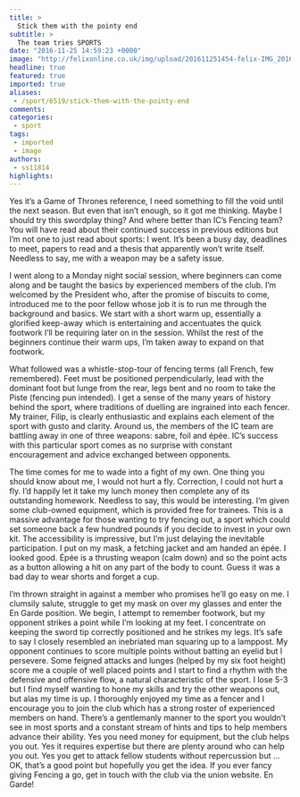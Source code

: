 ```yaml
---
title: >
  Stick them with the pointy end
subtitle: >
  The team tries SPORTS
date: "2016-11-25 14:59:23 +0000"
image: "http://felixonline.co.uk/img/upload/201611251454-felix-IMG_20161121_190742.jpg"
headline: true
featured: true
imported: true
aliases:
 - /sport/6519/stick-them-with-the-pointy-end
comments:
categories:
 - sport
tags:
 - imported
 - image
authors:
 - ss11814
highlights:
---
```


Yes it’s a Game of Thrones reference, I need something to fill the void until the next season. But even that isn’t enough, so it got me thinking. Maybe I should try this swordplay thing? And where better than IC’s Fencing team? You will have read about their continued success in previous editions but I’m not one to just read about sports: I went. It’s been a busy day, deadlines to meet, papers to read and a thesis that apparently won’t write itself. Needless to say, me with a weapon may be a safety issue.

I went along to a Monday night social session, where beginners can come along and be taught the basics by experienced members of the club. I’m welcomed by the President who, after the promise of biscuits to come, introduced me to the poor fellow whose job it is to run me through the background and basics. We start with a short warm up, essentially a glorified keep-away which is entertaining and accentuates the quick footwork I’ll be requiring later on in the session. Whilst the rest of the beginners continue their warm ups, I’m taken away to expand on that footwork.

What followed was a whistle-stop-tour of fencing terms (all French, few remembered). Feet must be positioned perpendicularly, lead with the dominant foot but lunge from the rear, legs bent and no room to take the Piste (fencing pun intended). I get a sense of the many years of history behind the sport, where traditions of duelling are ingrained into each fencer. My trainer, Filip, is clearly enthusiastic and explains each element of the sport with gusto and clarity. Around us, the members of the IC team are battling away in one of three weapons: sabre, foil and épée. IC’s success with this particular sport comes as no surprise with constant encouragement and advice exchanged between opponents.

The time comes for me to wade into a fight of my own. One thing you should know about me, I would not hurt a fly. Correction, I could not hurt a fly. I’d happily let it take my lunch money then complete any of its outstanding homework. Needless to say, this would be interesting. I’m given some club-owned equipment, which is provided free for trainees. This is a massive advantage for those wanting to try fencing out, a sport which could set someone back a few hundred pounds if you decide to invest in your own kit. The accessibility is impressive, but I’m just delaying the inevitable participation. I put on my mask, a fetching jacket and am handed an épée. I looked good. Épée is a thrusting weapon (calm down) and so the point acts as a button allowing a hit on any part of the body to count. Guess it was a bad day to wear shorts and forget a cup.

I’m thrown straight in against a member who promises he’ll go easy on me. I clumsily salute, struggle to get my mask on over my glasses and enter the En Garde position. We begin, I attempt to remember footwork, but my opponent strikes a point while I’m looking at my feet. I concentrate on keeping the sword tip correctly positioned and he strikes my legs. It’s safe to say I closely resembled an inebriated man squaring up to a lamppost. My opponent continues to score multiple points without batting an eyelid but I persevere. Some feigned attacks and lunges (helped by my six foot height) score me a couple of well placed points and I start to find a rhythm with the defensive and offensive flow, a natural characteristic of the sport. I lose 5-3 but I find myself wanting to hone my skills and try the other weapons out, but alas my time is up. I thoroughly enjoyed my time as a fencer and I encourage you to join the club which has a strong roster of experienced members on hand. There’s a gentlemanly manner to the sport you wouldn’t see in most sports and a constant stream of hints and tips to help members advance their ability. Yes you need money for equipment, but the club helps you out. Yes it requires expertise but there are plenty around who can help you out. Yes you get to attack fellow students without repercussion but … OK, that’s a good point but hopefully you get the idea.
If you ever fancy giving Fencing a go, get in touch with the club via the union website. En Garde!
